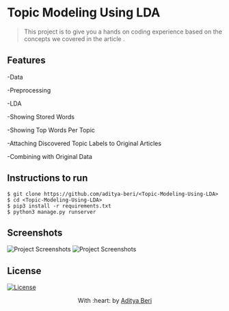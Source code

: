 

# Topic Modeling Using LDA

> <Subtitle>
> This project is to give you a hands on coding experience based on the concepts we covered in the article .





## Features
-Data

-Preprocessing

-LDA

-Showing Stored Words

-Showing Top Words Per Topic

-Attaching Discovered Topic Labels to Original Articles

-Combining with Original Data


## Instructions to run

```
$ git clone https://github.com/aditya-beri/<Topic-Modeling-Using-LDA>
$ cd <Topic-Modeling-Using-LDA>
$ pip3 install -r requirements.txt
$ python3 manage.py runserver
```

## Screenshots
<img src="C:\Users\ADITYA\Desktop\2020-06-13 (22).png" alt="Project Screenshots">
<img src="C:\Users\ADITYA\Desktop\2020-06-13 (23).png" alt="Project Screenshots">



## License

[![License](http://img.shields.io/:license-mit-blue.svg?style=flat-square)](http://badges.mit-license.org)

<p align="center">
	With :heart: by <a href="www.linkedin.com/in/aditya-beri-a04386191" target="_blank">Aditya Beri</a>
</p>
